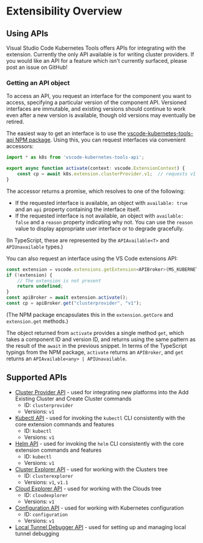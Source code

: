 # Extensibility Overview

## Using APIs

Visual Studio Code Kubernetes Tools offers APIs for integrating with the extension.
Currently the only API available is for writing cluster providers.  If you would like an
API for a feature which isn't currently surfaced, please post an issue on GitHub!

### Getting an API object

To access an API, you request an interface for the component you want to access, specifying
a particular version of the component API. Versioned interfaces are immutable, and existing
versions should continue to work even after a new version is available, though old versions
may eventually be retired.

The easiest way to get an interface is to use the [vscode-kubernetes-tools-api NPM
package](https://www.npmjs.com/package/vscode-kubernetes-tools-api).
Using this, you can request interfaces via convenient accessors:

```javascript
import * as k8s from 'vscode-kubernetes-tools-api';

export async function activate(context: vscode.ExtensionContext) {
    const cp = await k8s.extension.clusterProvider.v1;  // requests v1 of the cluster provider API
}
```

The accessor returns a promise, which resolves to one of the following:

* If the requested interface is available, an object with `available: true` and an `api`
  property containing the interface itself.
* If the requested interface is not available, an object with `available: false` and a `reason`
  property indicating why not. You can use the `reason` value to display appropriate user
  interface or to degrade gracefully.

(In TypeScript, these are represented by the `APIAvailable<T>` and `APIUnavailable` types.)

You can also request an interface using the VS Code extensions API:

```javascript
const extension = vscode.extensions.getExtension<APIBroker>(MS_KUBERNETES_EXTENSION_ID);
if (!extension) {
    // The extension is not present
    return undefined;
}
const apiBroker = await extension.activate();
const cp = apiBroker.get("clusterprovider", "v1");
```

(The NPM package encapsulates this in the `extension.getCore` and `extension.get` methods.)

The object returned from `activate` provides a single method `get`, which takes a component ID
and version ID, and returns using the same pattern as the result of the `await` in the previous
snippet. In terms of the TypeScript typings from the NPM package, `activate` returns an
`APIBroker`, and `get` returns an `APIAvailable<any> | APIUnavailable`.

## Supported APIs

* [Cluster Provider API](clusterprovider.md) - used for integrating new platforms into the
  Add Existing Cluster and Create Cluster commands
  * ID: `clusterprovider`
  * Versions: `v1`
* [Kubectl API](kubectl.md) - used for invoking the `kubectl` CLI consistently with the core
  extension commands and features
  * ID: `kubectl`
  * Versions: `v1`
* [Helm API](helm.md) - used for invoking the `helm` CLI consistently with the core
  extension commands and features
  * ID: `kubectl`
  * Versions: `v1`
* [Cluster Explorer API](clusterexplorer.md) - used for working with the Clusters tree
  * ID: `clusterexplorer`
  * Versions: `v1`, `v1.1`
* [Cloud Explorer API](cloudexplorer.md) - used for working with the Clouds tree
  * ID: `cloudexplorer`
  * Versions: `v1`
* [Configuration API](configuration.md) - used for working with Kubernetes configuration
  * ID: `configuration`
  * Versions: `v1`
* [Local Tunnel Debugger API](localtunneldebugger.md) - used for setting up and managing local tunnel debugging
